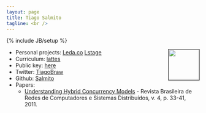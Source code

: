 ```yaml
---
layout: page
title: Tiago Salmito
tagline: <br />
---
```

{% include JB/setup %}

<a href="https://github.com/Salmito" style="float: right;border: 1px solid;"><img src="https://secure.gravatar.com/avatar/b7408e48a5765feed953f4ac73c37fce.png" width="80" height="80"></a>

* Personal projects: [Leda.co](http://leda.co/) [Lstage](http://github.com/Salmito/lstage)
* Curriculum: [lattes](http://lattes.cnpq.br/9064058945131816)
* Public key: [here](tiago@salmito.com.pub)
* Twitter: [TiagoBraw](http://twitter.com/TiagoBraw/)
* Github: [Salmito](http://github.com/Salmito/)
* Papers:
   * [Understanding Hybrid Concurrency Models](papers/rv-resd2001) - Revista Brasileira de Redes de Computadores e Sistemas Distribuídos, v. 4, p. 33-41, 2011.



<!--Archive:

<ul class="posts">
  {% for post in site.posts %}
    <li><span>{{ post.date | date_to_string }}</span> &raquo; <a href="{{ BASE_PATH }}{{ post.url }}">{{ post.title }}</a></li>
  {% endfor %}
</ul>-->



